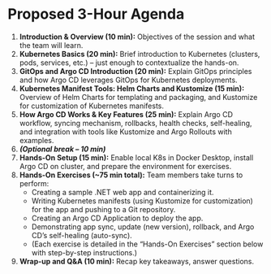 # Proposed 3-Hour Agenda

1. **Introduction & Overview (10 min):** Objectives of the session and what the team will learn.
2. **Kubernetes Basics (20 min):** Brief introduction to Kubernetes (clusters, pods, services, etc.) – just enough to contextualize the hands-on.
3. **GitOps and Argo CD Introduction (20 min):** Explain GitOps principles and how Argo CD leverages GitOps for Kubernetes deployments.
4. **Kubernetes Manifest Tools: Helm Charts and Kustomize (15 min):** Overview of Helm Charts for templating and packaging, and Kustomize for customization of Kubernetes manifests.
5. **How Argo CD Works & Key Features (25 min):** Explain Argo CD workflow, syncing mechanism, rollbacks, health checks, self-healing, and integration with tools like Kustomize and Argo Rollouts with examples.
6. **_(Optional break – 10 min)_**
7. **Hands-On Setup (15 min):** Enable local K8s in Docker Desktop, install Argo CD on cluster, and prepare the environment for exercises.
8. **Hands-On Exercises (~75 min total):** Team members take turns to perform:
   - Creating a sample .NET web app and containerizing it.
   - Writing Kubernetes manifests (using Kustomize for customization) for the app and pushing to a Git repository.
   - Creating an Argo CD Application to deploy the app.
   - Demonstrating app sync, update (new version), rollback, and Argo CD’s self-healing (auto-sync).
   - (Each exercise is detailed in the “Hands-On Exercises” section below with step-by-step instructions.)
9. **Wrap-up and Q&A (10 min):** Recap key takeaways, answer questions.
